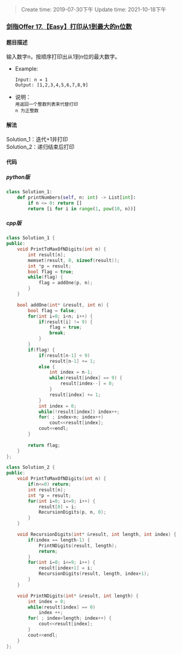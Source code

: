 > Create time: 2019-07-30下午
> Update time: 2021-10-18下午

### [剑指Offer 17.【Easy】打印从1到最大的n位数](https://leetcode-cn.com/problems/da-yin-cong-1dao-zui-da-de-nwei-shu-lcof/)

#### 题目描述
输入数字n，按顺序打印出从1到n位的最大数字。

- Example:
    ```
    Input: n = 1
    Output: [1,2,3,4,5,6,7,8,9]
    ```  

- 说明：  
    `用返回一个整数列表来代替打印`  
    `n 为正整数`  

#### 解法
Solution_1：迭代+1并打印  
Solution_2：递归结束后打印
#### 代码
##### python版
```python
class Solution_1:
    def printNumbers(self, n: int) -> List[int]:
        if n <= 0: return []
        return [i for i in range(1, pow(10, n))]
```

##### cpp版
```cpp
class Solution_1 {
public:
    void PrintToMaxOfNDigits(int n) {
        int result[n];
        memset(result, 0, sizeof(result));
        int *p = result;
        bool flag = true;
        while(flag) {
            flag = addOne(p, n);
        }
    }

    bool addOne(int* &result, int n) {
        bool flag = false;
        for(int i=0; i<n; i++) {
            if(result[i] != 9) {
                flag = true;
                break;
            }
        }
        if(flag) {
            if(result[n-1] < 9)
                result[n-1] += 1;
            else {
                int index = n-1;
                while(result[index] == 9) {
                    result[index--] = 0;
                }
                result[index] += 1;
            }
            int index = 0;
            while(!result[index]) index++;
            for( ; index<n; index++)
                cout<<result[index];
            cout<<endl;
        }
        
        return flag;
    }
};
```
```cpp
class Solution_2 {
public:
    void PrintToMaxOfNDigits(int n) {
        if(n<=0) return;
        int result[n];
        int *p = result;
        for(int i=0; i<=9; i++) {
            result[0] = i;
            RecursionDigits(p, n, 0);
        }
    }

    void RecursionDigits(int* &result, int length, int index) {
        if(index == length-1) {
            PrintNDigits(result, length);
            return;
        }
        for(int i=0; i<=9; i++) {
            result[index+1] = i;
            RecursionDigits(result, length, index+1);
        }
    }

    void PrintNDigits(int* &result, int length) {
        int index = 0;
        while(result[index] == 0)
            index ++;
        for( ; index<length; index++) {
            cout<<result[index];
        }
        cout<<endl;
    }
};
```